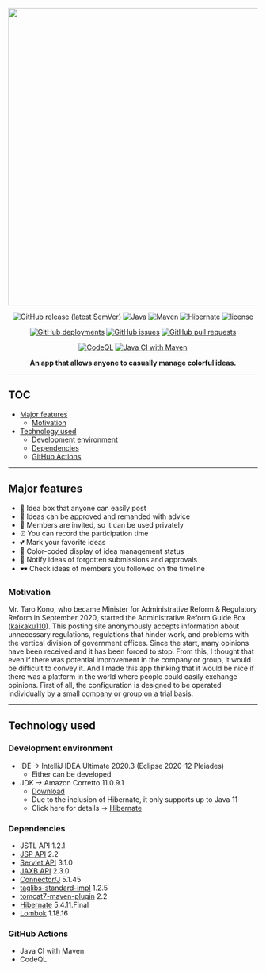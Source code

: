 <p align='center'>
  
  <img src='https://user-images.githubusercontent.com/69025878/102054378-a739d380-3e2c-11eb-846b-144d4bf6cbe2.png' width='600px' />

</p>

<div align='center'>
  
  [![GitHub release (latest SemVer)](https://img.shields.io/github/v/release/kikikeiten/tipswatch?color=FA8F80&style=for-the-badge)](https://github.com/kikikeiten/tipswatch/releases)
  [![Java](https://img.shields.io/badge/java-11-DE717A.svg?style=for-the-badge)](https://docs.aws.amazon.com/ja_jp/corretto/latest/corretto-11-ug/what-is-corretto-11.html)
  [![Maven](https://img.shields.io/badge/maven-3.6.3-F58AC9.svg?style=for-the-badge)](https://maven.apache.org/download.cgi)
  [![Hibernate](https://img.shields.io/badge/hibernate-5.4.11.Final-D971DE.svg?style=for-the-badge)](https://hibernate.org/orm/releases/5.4/)
  [![license](https://img.shields.io/github/license/kikikeiten/tipswatch?color=D380FA&style=for-the-badge)](https://github.com/kikikeiten/tipswatch/blob/main/LICENSE.md)
  
  [![GitHub deployments](https://img.shields.io/github/deployments/kikikeiten/tipswatch/tipswatch?color=FDC8B3&style=for-the-badge)](https://github.com/kikikeiten/tipswatch/deployments/activity_log?environment=tipswatch)
  [![GitHub issues](https://img.shields.io/github/issues/kikikeiten/tipswatch?style=for-the-badge&color=FBE1BE)](https://github.com/kikikeiten/tipswatch/issues)
  [![GitHub pull requests](https://img.shields.io/github/issues-pr/kikikeiten/tipswatch?style=for-the-badge&color=FDECB3)](https://github.com/kikikeiten/tipswatch/pulls)
    
  [![CodeQL](https://github.com/kikikeiten/tipswatch/workflows/CodeQL/badge.svg)](https://github.com/kikikeiten/tipswatch/actions?query=workflow%3ACodeQL)
  [![Java CI with Maven](https://github.com/kikikeiten/tipswatch/workflows/Java%20CI%20with%20Maven/badge.svg)](https://github.com/kikikeiten/tipswatch/actions?query=workflow%3A%22Java+CI+with+Maven%22)
  
  **An app that allows anyone to casually manage colorful ideas.**  
  
</div>

<hr />

## TOC <!-- omit in toc -->
- [Major features](#major-features)
  - [Motivation](#motivation)
- [Technology used](#technology-used)
  - [Development environment](#development-environment)
  - [Dependencies](#dependencies)
  - [GitHub Actions](#gitHub-actions)

<hr />

## Major features

- 🎁 Idea box that anyone can easily post
- 🔖 Ideas can be approved and remanded with advice
- 👭 Members are invited, so it can be used privately
- ⏰ You can record the participation time
- 💕 Mark your favorite ideas
- 🎨 Color-coded display of idea management status
- 📢 Notify ideas of forgotten submissions and approvals
- 🕶 Check ideas of members you followed on the timeline

### Motivation

Mr. Taro Kono, who became Minister for Administrative Reform & Regulatory Reform in September 2020, started the Administrative Reform Guide Box ([kaikaku110](https://www.taro.org/kaikaku110)). This posting site anonymously accepts information about unnecessary regulations, regulations that hinder work, and problems with the vertical division of government offices. Since the start, many opinions have been received and it has been forced to stop. From this, I thought that even if there was potential improvement in the company or group, it would be difficult to convey it. And I made this app thinking that it would be nice if there was a platform in the world where people could easily exchange opinions. First of all, the configuration is designed to be operated individually by a small company or group on a trial basis.

<hr />

## Technology used

### Development environment

- IDE -> IntelliJ IDEA Ultimate 2020.3 (Eclipse 2020-12 Pleiades)
  - Either can be developed
- JDK -> Amazon Corretto 11.0.9.1
  - [Download](https://docs.aws.amazon.com/ja_jp/corretto/latest/corretto-11-ug/downloads-list.html)
  - Due to the inclusion of Hibernate, it only supports up to Java 11
  - Click here for details -> [Hibernate](https://hibernate.org/orm/releases/)

### Dependencies

- JSTL API 1.2.1
- [JSP API](https://github.com/eclipse-ee4j/jsp-api) 2.2
- [Servlet API](https://github.com/javaee/servlet-spec) 3.1.0
- [JAXB API](https://github.com/javaee/jaxb-spec) 2.3.0
- [Connector/J](https://github.com/mysql/mysql-connector-j) 5.1.45
- [taglibs-standard-impl](https://github.com/apache/tomcat-taglibs-standard) 1.2.5
- [tomcat7-maven-plugin](https://github.com/apache/tomcat-maven-plugin) 2.2
- [Hibernate](https://hibernate.org) 5.4.11.Final
- [Lombok](https://github.com/rzwitserloot/lombok) 1.18.16

### GitHub Actions

- Java CI with Maven
- CodeQL
